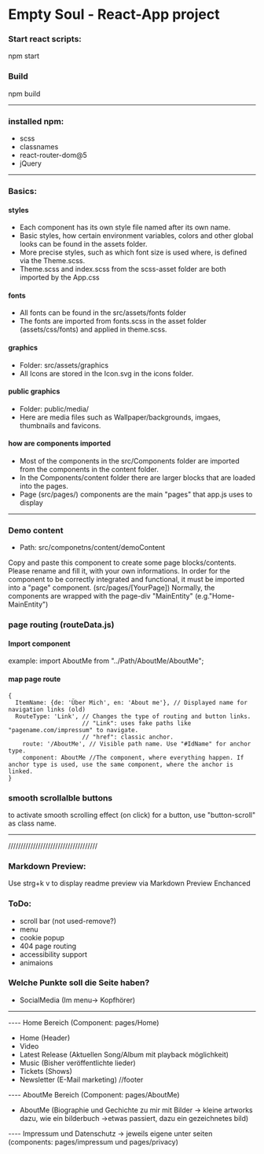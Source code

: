 # Empty Soul - React-App project

### Start react scripts:
npm start

### Build
npm build
_____

### installed npm:
- scss
- classnames
- react-router-dom@5
- jQuery
____
### Basics:
#### styles
- Each component has its own style file named after its own name.
- Basic styles, how certain environment variables, colors and other global looks can be found in the assets folder.
- More precise styles, such as which font size is used where, is defined via the Theme.scss.
- Theme.scss and index.scss from the scss-asset folder are both imported by the App.css

#### fonts
- All fonts can be found in the src/assets/fonts folder
- The fonts are imported from fonts.scss in the asset folder (assets/css/fonts) and applied in theme.scss.

#### graphics
- Folder: src/assets/graphics
- All Icons are stored in the Icon.svg in the icons folder.

#### public graphics
- Folder: public/media/
- Here are media files such as Wallpaper/backgrounds, imgaes, thumbnails and favicons.

#### how are components imported
- Most of the components in the src/Components folder are imported from the components in the content folder.
- In the Components/content folder there are larger blocks that are loaded into the pages.
- Page (src/pages/) components are the main "pages" that app.js uses to display

______________

### Demo content
- Path: src/componetns/content/demoContent

Copy and paste this component to create some page blocks/contents.
Please rename and fill it, with your own informations.
In order for the component to be correctly integrated and functional, 
it must be imported into a "page" component. (src/pages/[YourPage])
Normally, the components are wrapped with the page-div "MainEntity" (e.g."Home-MainEntity")

### page routing (routeData.js)

#### Import component
example: import AboutMe from "../Path/AboutMe/AboutMe";

#### map page route
    {
      ItemName: {de: 'Über Mich', en: 'About me'}, // Displayed name for navigation links (old)
      RouteType: 'Link', // Changes the type of routing and button links. 
                         // "Link": uses fake paths like "pagename.com/impressum" to navigate. 
                         // "href": classic anchor.
        route: '/AboutMe', // Visible path name. Use "#IdName" for anchor type.
        component: AboutMe //The component, where everything happen. If anchor type is used, use the same component, where the anchor is linked.
    }

### smooth scrollalble buttons
to activate smooth scrolling effect (on click) for a button,
use "button-scroll" as class name.
____________________________________
////////////////////////////////////

### Markdown Preview:
Use strg+k v to display readme preview via Markdown Preview Enchanced

### ToDo:
- scroll bar (not used-remove?)
- menu
- cookie popup
- 404 page routing
- accessibility support
- animaions

### Welche Punkte soll die Seite haben?
- SocialMedia (Im menu-> Kopfhörer)
----
---- Home Bereich (Component: pages/Home)

- Home (Header)
- Video
- Latest Release (Aktuellen Song/Album mit playback möglichkeit)
- Music (Bisher veröffentlichte lieder)
- Tickets (Shows)
- Newsletter (E-Mail marketing)
//footer

---- AboutMe Bereich (Component: pages/AboutMe)
- AboutMe (Biographie und Gechichte zu mir mit Bilder -> kleine artworks dazu, wie ein bilderbuch ->etwas passiert, dazu ein gezeichnetes bild)

---- Impressum und Datenschutz -> jeweils eigene unter seiten (components: pages/impressum und pages/privacy)
